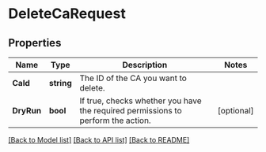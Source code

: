 # DeleteCaRequest

## Properties

Name | Type | Description | Notes
------------ | ------------- | ------------- | -------------
**CaId** | **string** | The ID of the CA you want to delete. | 
**DryRun** | **bool** | If true, checks whether you have the required permissions to perform the action. | [optional] 

[[Back to Model list]](../README.md#documentation-for-models) [[Back to API list]](../README.md#documentation-for-api-endpoints) [[Back to README]](../README.md)


